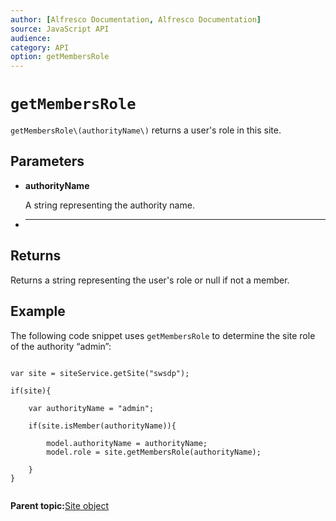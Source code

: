 ```yaml
---
author: [Alfresco Documentation, Alfresco Documentation]
source: JavaScript API
audience: 
category: API
option: getMembersRole
---
```


# `getMembersRole`

`getMembersRole\(authorityName\)` returns a user's role in this site.

## Parameters

-   **authorityName**

    A string representing the authority name.

-   ****

## Returns

Returns a string representing the user's role or null if not a member.

## Example

The following code snippet uses `getMembersRole` to determine the site role of the authority “admin”:

```

var site = siteService.getSite("swsdp");

if(site){

    var authorityName = "admin";

    if(site.isMember(authorityName)){

        model.authorityName = authorityName;
        model.role = site.getMembersRole(authorityName); 

    }
}
      
```

**Parent topic:**[Site object](../references/API-JS-Site.md)

